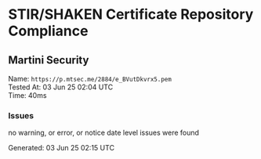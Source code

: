 # STIR/SHAKEN Certificate Repository Compliance

## Martini Security

Name: `https://p.mtsec.me/2884/e_BVutDkvrx5.pem`\
Tested At: 03 Jun 25 02:04 UTC\
Time: 40ms

### Issues

no warning, or error, or notice date level issues were found

Generated: 03 Jun 25 02:15 UTC